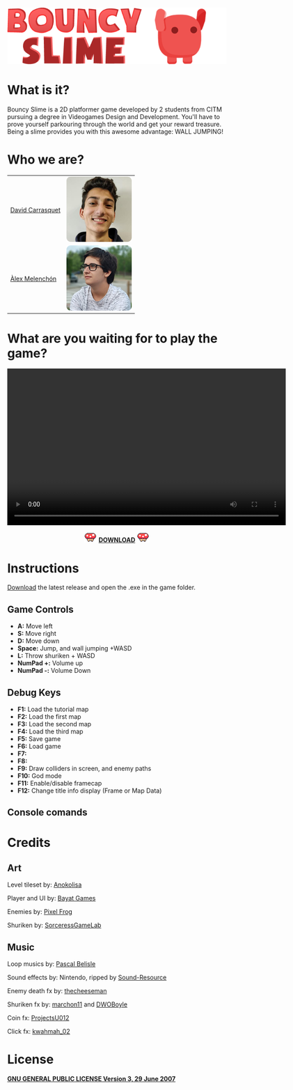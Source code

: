 <p align="left"> 
	<img src="https://github.com/AlexMelenchon/BouncySlime-XMatSigma/blob/master/docs/bs.png?raw=true">
</p>

# What is it?

Bouncy Slime is a 2D platformer game developed by 2 students from CITM pursuing a degree in Videogames Design and Development.
You'll have to prove yourself parkouring through the world and get your reward treasure. Being a slime provides you with this awesome advantage: WALL JUMPING!

# Who we are?

<table>  
  <tr>
    <td> <a href="https://github.com/davidcarrasquet">David Carrasquet</a></td>   
    <td> <img src="https://github.com/AlexMelenchon/BouncySlime-XMatSigma/blob/master/docs/david.png?raw=true"> </td>    
  </tr>
  <tr>
    <td><a href="https://github.com/AlexMelenchon">Àlex Melenchón</a></td>    
    <td> <img src="https://github.com/AlexMelenchon/BouncySlime-XMatSigma/blob/master/docs/alex.png?raw=true"> </td>
  </tr>
</table>

 
# What are you waiting for to play the game?



<p align="center"> 
 	<video src="https://github.com/AlexMelenchon/BouncySlime-XMatSigma/blob/master/docs/trailer.mp4?raw=true" width="640" height="360" controls preload></video>	
</p>

<p align="center">
<img src="https://github.com/AlexMelenchon/BouncySlime-XMatSigma/blob/master/docs/mushroom.gif?raw=true"> <a href="https://github.com/AlexMelenchon/BouncySlime-XMatSigma/releases/download/2.0/BouncySlime.zip"><strong>DOWNLOAD</strong></a> <img src="https://github.com/AlexMelenchon/BouncySlime-XMatSigma/blob/master/docs/mushroom.gif?raw=true"> 
</p>

# Instructions

<a href="https://alexmelenchon.github.io/BouncySlime-XMatSigma#what-are-you-waiting-for-to-play-the-game">Download</a> the latest release and open the .exe in the game folder.

## Game Controls 

+ <strong>A:</strong>  		 Move left
+ <strong>S:</strong>		 Move right
+ <strong>D:</strong>		 Move down
+ <strong>Space:</strong>	 Jump, and wall jumping +WASD
+ <strong>L:</strong>		 Throw shuriken + WASD
+ <strong>NumPad +:</strong>     Volume up
+ <strong>NumPad -:</strong>	 Volume Down

## Debug Keys

+ <strong>F1:</strong>  	 Load the tutorial map		
+ <strong>F2:</strong>		 Load the first map
+ <strong>F3:</strong>		 Load the second map
+ <strong>F4:</strong>	 	 Load the third map
+ <strong>F5:</strong>		 Save game
+ <strong>F6:</strong>           Load game
+ <strong>F7:</strong>           
+ <strong>F8:</strong>	         
+ <strong>F9:</strong>		 Draw colliders in screen, and enemy paths
+ <strong>F10:</strong>          God mode
+ <strong>F11:</strong>	     	 Enable/disable framecap
+ <strong>F12:</strong> 	 Change title info display (Frame or Map Data)

## Console comands 





# Credits

## Art

 Level tileset by: <a href="https://anokolisa.itch.io/">Anokolisa</a>
 
 Player and UI by: <a href="https://bayat.itch.io/">Bayat Games</a> 
 
 Enemies by: <a href="https://pixel-frog.itch.io/">Pixel Frog</a> 
 
 Shuriken by: <a href="https://sorceressgamelab.itch.io/">SorceressGameLab</a> 

## Music

 Loop musics by: <a href="https://soundcloud.com/pascalbelisle">Pascal Belisle</a> 
 
 Sound effects by: Nintendo, ripped by <a href="https://www.sounds-resource.com/wii/ssbb/">Sound-Resource</a>  
 
 Enemy death fx by: <a href="https://freesound.org/people/thecheeseman/sounds/44430/">thecheeseman</a>

 Shuriken fx by: <a href="https://freesound.org/people/marchon11/sounds/493224/">marchon11</a> and <a href="https://freesound.org/people/DWOBoyle/sounds/144266/">DWOBoyle</a> 

 Coin fx: <a href="https://freesound.org/people/ProjectsU012/sounds/341695/">ProjectsU012</a>

 Click fx: <a href="https://freesound.org/people/kwahmah_02/sounds/256116/">kwahmah_02</a> 


# License
<a href="https://github.com/AlexMelenchon/BouncySlime-XMatSigma/blob/master/LICENSE"><strong>GNU GENERAL PUBLIC LICENSE Version 3, 29 June 2007</strong></a>
